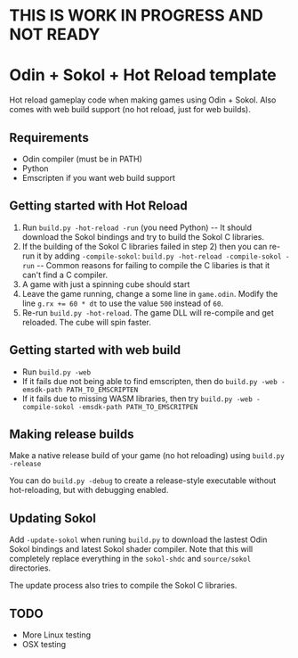 # THIS IS WORK IN PROGRESS AND NOT READY

# Odin + Sokol + Hot Reload template

Hot reload gameplay code when making games using Odin + Sokol. Also comes with web build support (no hot reload, just for web builds).

## Requirements

- Odin compiler (must be in PATH)
- Python
- Emscripten if you want web build support

## Getting started with Hot Reload

1. Run `build.py -hot-reload -run` (you need Python) -- It should download the Sokol bindings and try to build the Sokol C libraries.
2. If the building of the Sokol C libraries failed in step 2) then you can re-run it by adding `-compile-sokol`: `build.py -hot-reload -compile-sokol -run` -- Common reasons for failing to compile the C libaries is that it can't find a C compiler.
3. A game with just a spinning cube should start
4. Leave the game running, change a some line in `game.odin`. Modify the line `g.rx += 60 * dt` to use the value `500` instead of `60`.
5. Re-run `build.py -hot-reload`. The game DLL will re-compile and get reloaded. The cube will spin faster.

## Getting started with web build

- Run `build.py -web`
- If it fails due not being able to find emscripten, then do `build.py -web -emsdk-path PATH_TO_EMSCRIPTEN`
- If it fails due to missing WASM libraries, then try `build.py -web -compile-sokol -emsdk-path PATH_TO_EMSCRITPEN`

## Making release builds

Make a native release build of your game (no hot reloading) using `build.py -release`

You can do `build.py -debug` to create a release-style executable without hot-reloading, but with debugging enabled.

## Updating Sokol

Add `-update-sokol` when runing `build.py` to download the lastest Odin Sokol bindings and latest Sokol shader compiler. Note that this will completely replace everything in the `sokol-shdc` and `source/sokol` directories.

The update process also tries to compile the Sokol C libraries.

## TODO

- More Linux testing
- OSX testing